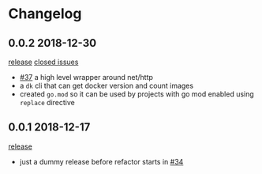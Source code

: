 # Changelog

## 0.0.2 2018-12-30

[release](https://github.com/dyweb/go.ice/releases/tag/v0.0.2) [closed issues](https://github.com/dyweb/go.ice/issues?q=is%3Aissue+milestone%3A0.0.2+is%3Aclosed)

- [#37](https://github.com/dyweb/go.ice/issues/37) a high level wrapper around net/http
- a `dk` cli that can get docker version and count images
- created `go.mod` so it can be used by projects with go mod enabled using `replace` directive

## 0.0.1 2018-12-17

[release](https://github.com/dyweb/go.ice/releases/tag/v0.0.1)

- just a dummy release before refactor starts in [#34](https://github.com/dyweb/go.ice/pull/34)